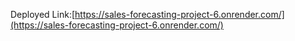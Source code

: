 Deployed Link:[https://sales-forecasting-project-6.onrender.com/](https://sales-forecasting-project-6.onrender.com/)
